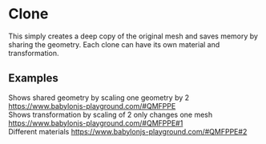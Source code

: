 # Clone
This simply creates a deep copy of the original mesh and saves memory by sharing the geometry. Each clone can have its own material and transformation.

## Examples
Shows shared geometry by scaling one geometry by 2 https://www.babylonjs-playground.com/#QMFPPE  
Shows transformation by scaling of 2 only changes one mesh https://www.babylonjs-playground.com/#QMFPPE#1  
Different materials https://www.babylonjs-playground.com/#QMFPPE#2  
